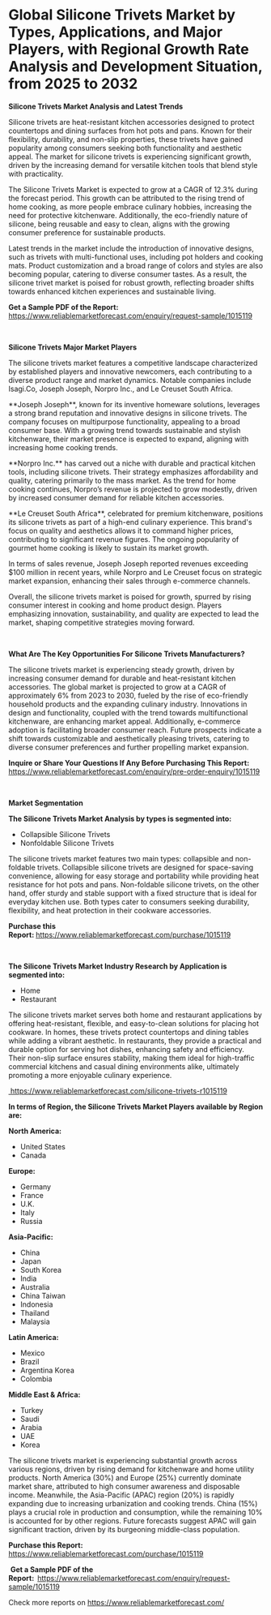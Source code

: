 <p><h1>Global Silicone Trivets Market by Types, Applications, and Major Players, with Regional Growth Rate Analysis and Development Situation, from 2025 to 2032</h1></p><p><strong>Silicone Trivets Market Analysis and Latest Trends</strong></p>
<p><p>Silicone trivets are heat-resistant kitchen accessories designed to protect countertops and dining surfaces from hot pots and pans. Known for their flexibility, durability, and non-slip properties, these trivets have gained popularity among consumers seeking both functionality and aesthetic appeal. The market for silicone trivets is experiencing significant growth, driven by the increasing demand for versatile kitchen tools that blend style with practicality.</p><p>The Silicone Trivets Market is expected to grow at a CAGR of 12.3% during the forecast period. This growth can be attributed to the rising trend of home cooking, as more people embrace culinary hobbies, increasing the need for protective kitchenware. Additionally, the eco-friendly nature of silicone, being reusable and easy to clean, aligns with the growing consumer preference for sustainable products.</p><p>Latest trends in the market include the introduction of innovative designs, such as trivets with multi-functional uses, including pot holders and cooking mats. Product customization and a broad range of colors and styles are also becoming popular, catering to diverse consumer tastes. As a result, the silicone trivet market is poised for robust growth, reflecting broader shifts towards enhanced kitchen experiences and sustainable living.</p></p>
<p><strong>Get a Sample PDF of the Report:&nbsp;</strong> <a href="https://www.reliablemarketforecast.com/enquiry/request-sample/1015119?utm_campaign=3182&utm_medium=2&utm_source=Github&utm_content=ia&utm_term=06032025&utm_id=silicone-trivets">https://www.reliablemarketforecast.com/enquiry/request-sample/1015119</a></p>
<p>&nbsp;</p>
<p><strong>Silicone Trivets Major Market Players</strong></p>
<p><p>The silicone trivets market features a competitive landscape characterized by established players and innovative newcomers, each contributing to a diverse product range and market dynamics. Notable companies include Isagi.Co, Joseph Joseph, Norpro Inc., and Le Creuset South Africa.</p><p>**Joseph Joseph**, known for its inventive homeware solutions, leverages a strong brand reputation and innovative designs in silicone trivets. The company focuses on multipurpose functionality, appealing to a broad consumer base. With a growing trend towards sustainable and stylish kitchenware, their market presence is expected to expand, aligning with increasing home cooking trends.</p><p>**Norpro Inc.** has carved out a niche with durable and practical kitchen tools, including silicone trivets. Their strategy emphasizes affordability and quality, catering primarily to the mass market. As the trend for home cooking continues, Norpro’s revenue is projected to grow modestly, driven by increased consumer demand for reliable kitchen accessories.</p><p>**Le Creuset South Africa**, celebrated for premium kitchenware, positions its silicone trivets as part of a high-end culinary experience. This brand's focus on quality and aesthetics allows it to command higher prices, contributing to significant revenue figures. The ongoing popularity of gourmet home cooking is likely to sustain its market growth.</p><p>In terms of sales revenue, Joseph Joseph reported revenues exceeding $100 million in recent years, while Norpro and Le Creuset focus on strategic market expansion, enhancing their sales through e-commerce channels. </p><p>Overall, the silicone trivets market is poised for growth, spurred by rising consumer interest in cooking and home product design. Players emphasizing innovation, sustainability, and quality are expected to lead the market, shaping competitive strategies moving forward.</p></p>
<p>&nbsp;</p>
<p><strong>What Are The Key Opportunities For Silicone Trivets Manufacturers?</strong></p>
<p><p>The silicone trivets market is experiencing steady growth, driven by increasing consumer demand for durable and heat-resistant kitchen accessories. The global market is projected to grow at a CAGR of approximately 6% from 2023 to 2030, fueled by the rise of eco-friendly household products and the expanding culinary industry. Innovations in design and functionality, coupled with the trend towards multifunctional kitchenware, are enhancing market appeal. Additionally, e-commerce adoption is facilitating broader consumer reach. Future prospects indicate a shift towards customizable and aesthetically pleasing trivets, catering to diverse consumer preferences and further propelling market expansion.</p></p>
<p><strong>Inquire or Share Your Questions If Any Before Purchasing This Report:</strong> <a href="https://www.reliablemarketforecast.com/enquiry/pre-order-enquiry/1015119?utm_campaign=3182&utm_medium=2&utm_source=Github&utm_content=ia&utm_term=06032025&utm_id=silicone-trivets">https://www.reliablemarketforecast.com/enquiry/pre-order-enquiry/1015119</a></p>
<p>&nbsp;</p>
<p><strong>Market Segmentation</strong></p>
<p><strong>The Silicone Trivets Market Analysis by types is segmented into:</strong></p>
<p><ul><li>Collapsible Silicone Trivets</li><li>Nonfoldable Silicone Trivets</li></ul></p>
<p><p>The silicone trivets market features two main types: collapsible and non-foldable trivets. Collapsible silicone trivets are designed for space-saving convenience, allowing for easy storage and portability while providing heat resistance for hot pots and pans. Non-foldable silicone trivets, on the other hand, offer sturdy and stable support with a fixed structure that is ideal for everyday kitchen use. Both types cater to consumers seeking durability, flexibility, and heat protection in their cookware accessories.</p></p>
<p><strong>Purchase this Report:&nbsp;</strong><a href="https://www.reliablemarketforecast.com/purchase/1015119?utm_campaign=3182&utm_medium=2&utm_source=Github&utm_content=ia&utm_term=06032025&utm_id=silicone-trivets">https://www.reliablemarketforecast.com/purchase/1015119</a></p>
<p>&nbsp;</p>
<p><strong>The Silicone Trivets Market Industry Research by Application is segmented into:</strong></p>
<p><ul><li>Home</li><li>Restaurant</li></ul></p>
<p><p>The silicone trivets market serves both home and restaurant applications by offering heat-resistant, flexible, and easy-to-clean solutions for placing hot cookware. In homes, these trivets protect countertops and dining tables while adding a vibrant aesthetic. In restaurants, they provide a practical and durable option for serving hot dishes, enhancing safety and efficiency. Their non-slip surface ensures stability, making them ideal for high-traffic commercial kitchens and casual dining environments alike, ultimately promoting a more enjoyable culinary experience.</p></p>
<p><a href="https://www.reliablemarketforecast.com/silicone-trivets-r1015119?utm_campaign=3182&utm_medium=2&utm_source=Github&utm_content=ia&utm_term=06032025&utm_id=silicone-trivets">&nbsp;https://www.reliablemarketforecast.com/silicone-trivets-r1015119</a></p>
<p><strong>In terms of Region, the Silicone Trivets Market Players available by Region are:</strong></p>
<p>
    <p> <strong> North America: </strong>
        <ul>
            <li>United States</li>
            <li>Canada</li>
        </ul>
        </p> 
    <p> <strong> Europe: </strong>
        <ul>
            <li>Germany</li>
            <li>France</li>
            <li>U.K.</li>
            <li>Italy</li>
            <li>Russia</li>
        </ul>
        </p> 
    <p> <strong> Asia-Pacific: </strong>
        <ul>
            <li>China</li>
            <li>Japan</li>
            <li>South Korea</li>
            <li>India</li>
            <li>Australia</li>
            <li>China Taiwan</li>
            <li>Indonesia</li>
            <li>Thailand</li>
            <li>Malaysia</li>
        </ul>
        </p> 
    <p> <strong> Latin America: </strong>
        <ul>
            <li>Mexico</li>
            <li>Brazil</li>
            <li>Argentina Korea</li>
            <li>Colombia</li>
        </ul>
        </p> 
    <p> <strong> Middle East & Africa: </strong>
        <ul>
            <li>Turkey</li>
            <li>Saudi</li>
            <li>Arabia</li>
            <li>UAE</li>
            <li>Korea</li>
        </ul>
    </p>
    </p>
<p><p>The silicone trivets market is experiencing substantial growth across various regions, driven by rising demand for kitchenware and home utility products. North America (30%) and Europe (25%) currently dominate market share, attributed to high consumer awareness and disposable income. Meanwhile, the Asia-Pacific (APAC) region (20%) is rapidly expanding due to increasing urbanization and cooking trends. China (15%) plays a crucial role in production and consumption, while the remaining 10% is accounted for by other regions. Future forecasts suggest APAC will gain significant traction, driven by its burgeoning middle-class population.</p></p>
<p><strong>Purchase this Report: </strong><a href="https://www.reliablemarketforecast.com/purchase/1015119?utm_campaign=3182&utm_medium=2&utm_source=Github&utm_content=ia&utm_term=06032025&utm_id=silicone-trivets">https://www.reliablemarketforecast.com/purchase/1015119</a></p>
<p>&nbsp;<strong>Get a Sample PDF of the Report:&nbsp;&nbsp;</strong><a href="https://www.reliablemarketforecast.com/enquiry/request-sample/1015119?utm_campaign=3182&utm_medium=2&utm_source=Github&utm_content=ia&utm_term=06032025&utm_id=silicone-trivets">https://www.reliablemarketforecast.com/enquiry/request-sample/1015119</a></p>
<p><strong></strong></p>
<p>Check more reports on <a href="https://www.reliablemarketforecast.com/?utm_campaign=3182&utm_medium=2&utm_source=Github&utm_content=ia&utm_term=06032025&utm_id=silicone-trivets">https://www.reliablemarketforecast.com/</a></p>